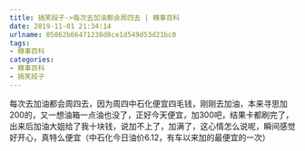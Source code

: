 ```yaml
---
title: 搞笑段子->每次去加油都会周四去 | 糗事百科
date: 2019-11-01 21:34:14
urlname: 05862b66471238d8ce1d549d53d21bc0
tags: 
- 糗事百科
categories:
- 糗事百科
- 搞笑段子
---
```

每次去加油都会周四去，因为周四中石化便宜四毛钱，刚刚去加油，本来寻思加200的，又一想油箱一点油也没了，正好今天便宜，加300吧，结果卡都刷完了，出来后加油大姐给了我十块钱，说加不上了，加满了，这心情怎么说呢，瞬间感觉好开心，真特么便宜（中石化今日油价6.12，有车以来加的最便宜的一次）



